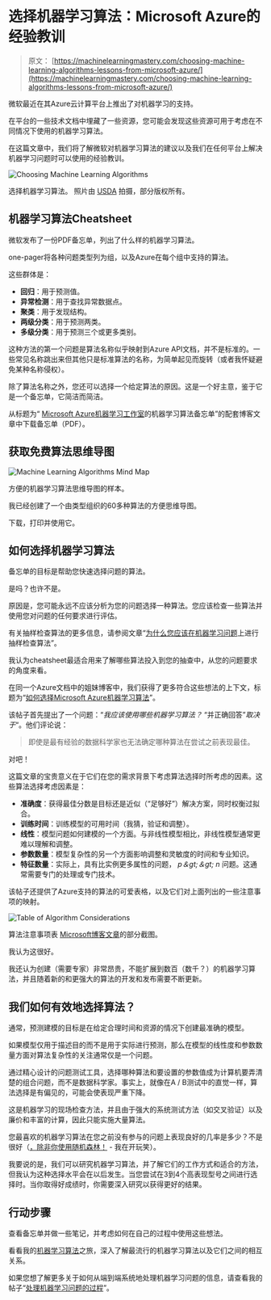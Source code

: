 # 选择机器学习算法：Microsoft Azure的经验教训

> 原文： [https://machinelearningmastery.com/choosing-machine-learning-algorithms-lessons-from-microsoft-azure/](https://machinelearningmastery.com/choosing-machine-learning-algorithms-lessons-from-microsoft-azure/)

微软最近在其Azure云计算平台上推出了对机器学习的支持。

在平台的一些技术文档中埋藏了一些资源，您可能会发现这些资源可用于考虑在不同情况下使用的机器学习算法。

在这篇文章中，我们将了解微软对机器学习算法的建议以及我们在任何平台上解决机器学习问题时可以使用的经验教训。

![Choosing Machine Learning Algorithms](img/0f70e0a9d081f8f231777e0d9bd70dd3.jpg)

选择机器学习算法。
照片由 [USDA](https://www.flickr.com/photos/usdagov/14195226791) 拍摄，部分版权所有。

## 机器学习算法Cheatsheet

微软发布了一份PDF备忘单，列出了什么样的机器学习算法。

one-pager将各种问题类型列为组，以及Azure在每个组中支持的算法。

这些群体是：

*   **回归**：用于预测值。
*   **异常检测**：用于查找异常数据点。
*   **聚类**：用于发现结构。
*   **两级分类**：用于预测两类。
*   **多级分类**：用于预测三个或更多类别。

这种方法的第一个问题是算法名称似乎映射到Azure API文档，并不是标准的。一些常见名称跳出来但其他只是标准算法的名称，为简单起见而旋转（或者我怀疑避免某种名称侵权）。

除了算法名称之外，您还可以选择一个给定算法的原因。这是一个好主意，鉴于它是一个备忘单，它简洁而简洁。

从标题为“ [Microsoft Azure机器学习工作室](http://aka.ms/MLCheatSheet)的机器学习算法备忘单”的配套博客文章中下载备忘单（PDF）。

## 获取免费算法思维导图

![Machine Learning Algorithms Mind Map](img/2ce1275c2a1cac30a9f4eea6edd42d61.jpg)

方便的机器学习算法思维导图的样本。

我已经创建了一个由类型组织的60多种算法的方便思维导图。

下载，打印并使用它。

## 如何选择机器学习算法

备忘单的目标是帮助您快速选择问题的算法。

是吗？也许不是。

原因是，您可能永远不应该分析为您的问题选择一种算法。您应该检查一些算法并使用您对问题的任何要求进行评估。

有关抽样检查算法的更多信息，请参阅文章“[为什么您应该在机器学习问题](http://machinelearningmastery.com/why-you-should-be-spot-checking-algorithms-on-your-machine-learning-problems/)上进行抽样检查算法”。

我认为cheatsheet最适合用来了解哪些算法投入到您的抽查中，从您的问题要求的角度来看。

在同一个Azure文档中的姐妹博客中，我们获得了更多符合这些想法的上下文，标题为“[如何选择Microsoft Azure机器学习算法](https://azure.microsoft.com/en-us/documentation/articles/machine-learning-algorithm-choice/)”。

该帖子首先提出了一个问题：“_我应该使用哪些机器学习算法？_ “并正确回答”_取决于_“。他们评论说：

> 即使是最有经验的数据科学家也无法确定哪种算法在尝试之前表现最佳。

对吧！

这篇文章的宝贵意义在于它们在您的需求背景下考虑算法选择时所考虑的因素。这些算法选择考虑因素是：

*   **准确度**：获得最佳分数是目标还是近似（“足够好”）解决方案，同时权衡过拟合。
*   **训练时间**：训练模型的可用时间（我猜，验证和调整）。
*   **线性**：模型问题如何建模的一个方面。与非线性模型相比，非线性模型通常更难以理解和调整。
*   **参数数量**：模型复杂性的另一个方面影响调整和灵敏度的时间和专业知识。
*   **特征数量**：实际上，具有比实例更多属性的问题， _p＆gt;＆gt; n_ 问题。这通常需要专门的处理或专门技术。

该帖子还提供了Azure支持的算法的可爱表格，以及它们对上面列出的一些注意事项的映射。

![Table of Algorithm Considerations](img/0eb8a221186d12c93587d8eb384049a0.jpg)

算法注意事项表
[Microsoft博客文章](https://azure.microsoft.com/en-us/documentation/articles/machine-learning-algorithm-choice/)的部分截图。

我认为这很好。

我还认为创建（需要专家）非常昂贵，不能扩展到数百（数千？）的机器学习算法，并且随着新的和更强大的算法的开发和发布需要不断更新。

## 我们如何有效地选择算法？

通常，预测建模的目标是在给定合理时间和资源的情况下创建最准确的模型。

如果模型仅用于描述目的而不是用于实际进行预测，那么在模型的线性度和参数数量方面对算法复杂性的关注通常仅是一个问题。

通过精心设计的问题测试工具，选择哪种算法和要设置的参数值成为计算机要弄清楚的组合问题，而不是数据科学家。事实上，就像在A / B测试中的直觉一样，算法选择是有偏见的，可能会使表现严重下降。

这是机器学习的现场检查方法，并且由于强大的系统测试方法（如交叉验证）以及廉价和丰富的计算，因此只能实施大量算法。

您最喜欢的机器学习算法在您之前没有参与的问题上表现良好的几率是多少？不是很好（[，除非你使用随机森林！](http://machinelearningmastery.com/use-random-forest-testing-179-classifiers-121-datasets/) - 我在开玩笑）。

我要说的是，我们可以研究机器学习算法，并了解它们的工作方式和适合的方法，但我认为这种选择水平会在以后发生。当您尝试在3到4个高表现型号之间进行选择时。当你取得好成绩时，你需要深入研究以获得更好的结果。

## 行动步骤

查看备忘单并做一些笔记，并考虑如何在自己的过程中使用这些想法。

看看我的[机器学习算法](http://machinelearningmastery.com/a-tour-of-machine-learning-algorithms/)之旅，深入了解最流行的机器学习算法以及它们之间的相互关系。

如果您想了解更多关于如何从端到端系统地处理机器学习问题的信息，请查看我的帖子“[处理机器学习问题的过程](http://machinelearningmastery.com/process-for-working-through-machine-learning-problems/)”。